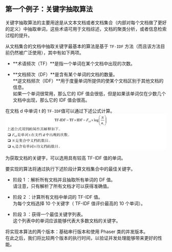 ## 第一个例子：关键字抽取算法
关键字抽取算法的主要用途是从文本文档或者文档集合（内部对每个文档做了更好的定义）中抽取单词，这些术语可用于文档综述，文档的聚类分析，或者信息检索过程的提升。  

从文档集合的文档中抽取关键字最基本的算法是基于 `TF-IDF` 方法（而且该方法目前仍然被广泛使用），其中有如下两项。
-	**术语频次（TF）**是指一个单词在某个文档中出现的次数。  

-	**文档频次（DF）**是含有某个单词的文档的数量。  
**逆文档频次（IDF）**用于度量单词所提供的使某个文档区别于其他文档的信息。  
如果一个单词很常用，那么它的 IDF 值会很低，但是如果该单词仅在少数几个文档中出现，那么它的 IDF 值会很高。

在文档 d 中单词 t 的 `TF-IDF`值可以通过下述公式计算。  
![TF-IDF计算公式.jpg](TF-IDF计算公式.jpg)  

为获取文档的关键字，可以选用具有较高 TF-IDF 值的单词。  

要实现的算法将通过执行下述阶段计算文档集合中的最佳关键字。  
-	阶段 1 ：解析所有文档并且抽取所有单词的 DF 值。  
请注意，只有解析了所有文档才可以获得准确值。

-	阶段 2 ：计算所有文档中单词的 TF-IDF 值。  
为每个文档选择 10 个关键字（ TF-IDF 值评价最高的 10 个单词）。
-	阶段 3 ：获得一个最佳关键字列表。  
这个列表中的单词应该能够代表大多数文档的关键字。  

将实现本算法的两个版本：基础串行版本和使用 Phaser 类的并发版本。  
在此之后，我们将比较两个版本的执行时间，以验证并发处理能够带来更好的性能。  


